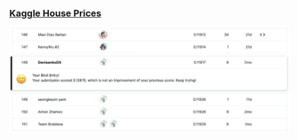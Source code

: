 ### [Kaggle House Prices](https://www.kaggle.com/competitions/house-prices-advanced-regression-techniques/overview)

![leaderboard.png](https://github.com/DenisenkoDS/Kaggle-House-Prices/blob/main/leaderboard.png)
